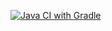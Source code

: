 [![Java CI with Gradle](https://github.com/Milllky/2Api/actions/workflows/gradle.yml/badge.svg)](https://github.com/Milllky/2Api/actions/workflows/gradle.yml)